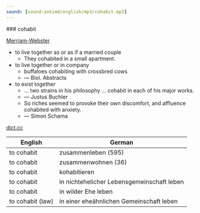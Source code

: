 ```yaml
---
sound: [sound:ankimd/english/mp3/cohabit.mp3]
---
```


\### cohabit

[Merriam-Webster](https://www.merriam-webster.com/dictionary/cohabit)

- to live together as or as if a married couple
    - They cohabited in a small apartment.
- to live together or in company
    - buffaloes cohabiting with crossbred cows
    - — Biol. Abstracts
- to exist together
    - … two strains in his philosophy … cohabit in each of his major works.
    - — Justus Buchler
    - So riches seemed to provoke their own discomfort, and affluence cohabited with anxiety.
    - — Simon Schama

[dict.cc](https://www.dict.cc/cohabit)

| English        | German       |
| -------------- | ------------ |
| to cohabit | zusammenleben (595) |
| to cohabit | zusammenwohnen (36) |
| to cohabit | kohabitieren |
| to cohabit | in nichtehelicher Lebensgemeinschaft leben |
| to cohabit | in wilder Ehe leben |
| to cohabit (law) | in einer eheähnlichen Gemeinschaft leben |
